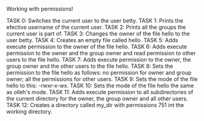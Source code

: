 Working with permissions!

TASK 0: Switches the current user to the user betty.
TASK 1: Prints the efective username of the current user.
TASK 2:	Prints all the groups the current user is part of.
TASK 3: Changes the owner of the file hello to the user betty.
TASK 4: Creates an empty file called hello.
TASK 5: Adds execute permission to the owner of the file hello.
TASK 6: Adds execute permission to the owner and the group owner and read permission to other users to the file hello.
TASK 7: Adds execute permission to the owner, the group owner and the other users to the file hello.
TASK 8: Sets the permission to the file hello as follows: no permission for owner and group owner; all the permissions for other users.
TASK 9:	Sets the mode of the file hello to this: -rwxr-x-wx.
TASK 10: Sets the mode of the file hello the same as olleh's mode.
TASK 11: Adds execute permission to all subdirectories of the current directory for the owner, the group owner and all other users.
TASK 12: Creates a directory called my_dir with permissions 751 int the working directory.
